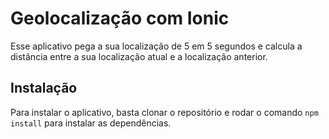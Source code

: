 # Geolocalização com Ionic

Esse aplicativo pega a sua localização de 5 em 5 segundos e calcula a distância entre a sua localização atual e a localização anterior.

## Instalação

Para instalar o aplicativo, basta clonar o repositório e rodar o comando `npm install` para instalar as dependências.
